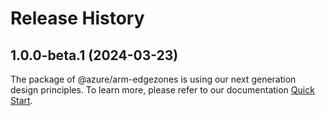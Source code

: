 # Release History
    
## 1.0.0-beta.1 (2024-03-23)

The package of @azure/arm-edgezones is using our next generation design principles. To learn more, please refer to our documentation [Quick Start](https://aka.ms/js-track2-quickstart).
